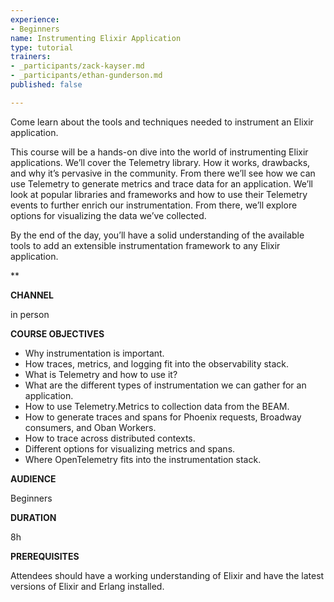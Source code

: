 ```yaml
---
experience:
- Beginners
name: Instrumenting Elixir Application
type: tutorial
trainers:
- _participants/zack-kayser.md
- _participants/ethan-gunderson.md
published: false

---
```

Come learn about the tools and techniques needed to instrument an Elixir application.

This course will be a hands-on dive into the world of instrumenting Elixir applications. We’ll cover the Telemetry library. How it works, drawbacks, and why it’s pervasive in the community. From there we’ll see how we can use Telemetry to generate metrics and trace data for an application. We’ll look at popular libraries and frameworks and how to use their Telemetry events to further enrich our instrumentation. From there, we’ll explore options for visualizing the data we’ve collected.

By the end of the day, you’ll have a solid understanding of the available tools to add an extensible instrumentation framework to any Elixir application.

\**

**CHANNEL**

in person

**COURSE OBJECTIVES**

* Why instrumentation is important.
* How traces, metrics, and logging fit into the observability stack.
* What is Telemetry and how to use it?
* What are the different types of instrumentation we can gather for an application.
* How to use Telemetry.Metrics to collection data from the BEAM.
* How to generate traces and spans for Phoenix requests, Broadway consumers, and Oban Workers.
* How to trace across distributed contexts.
* Different options for visualizing metrics and spans.
* Where OpenTelemetry fits into the instrumentation stack.

**AUDIENCE**

Beginners

**DURATION**

8h

**PREREQUISITES**

Attendees should have a working understanding of Elixir and have the latest versions of Elixir and Erlang installed.
